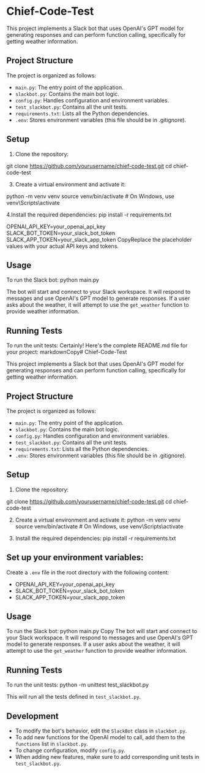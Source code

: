
# Chief-Code-Test

This project implements a Slack bot that uses OpenAI's GPT model for generating responses and can perform function calling, specifically for getting weather information.

## Project Structure

The project is organized as follows:

- `main.py`: The entry point of the application.
- `slackbot.py`: Contains the main bot logic.
- `config.py`: Handles configuration and environment variables.
- `test_slackbot.py`: Contains all the unit tests.
- `requirements.txt`: Lists all the Python dependencies.
- `.env`: Stores environment variables (this file should be in .gitignore).

## Setup

1. Clone the repository:

git clone https://github.com/yourusername/chief-code-test.git
cd chief-code-test

3. Create a virtual environment and activate it:

python -m venv venv
source venv/bin/activate  # On Windows, use venv\Scripts\activate

4.Install the required dependencies:
pip install -r requirements.txt

OPENAI_API_KEY=your_openai_api_key
SLACK_BOT_TOKEN=your_slack_bot_token
SLACK_APP_TOKEN=your_slack_app_token
CopyReplace the placeholder values with your actual API keys and tokens.

## Usage

To run the Slack bot:
python main.py

The bot will start and connect to your Slack workspace. It will respond to messages and use OpenAI's GPT model to generate responses. If a user asks about the weather, it will attempt to use the `get_weather` function to provide weather information.

## Running Tests

To run the unit tests:
Certainly! Here's the complete README.md file for your project:
markdownCopy# Chief-Code-Test

This project implements a Slack bot that uses OpenAI's GPT model for generating responses and can perform function calling, specifically for getting weather information.

## Project Structure

The project is organized as follows:

- `main.py`: The entry point of the application.
- `slackbot.py`: Contains the main bot logic.
- `config.py`: Handles configuration and environment variables.
- `test_slackbot.py`: Contains all the unit tests.
- `requirements.txt`: Lists all the Python dependencies.
- `.env`: Stores environment variables (this file should be in .gitignore).

## Setup

1. Clone the repository:
   
git clone https://github.com/yourusername/chief-code-test.git
cd chief-code-test

2. Create a virtual environment and activate it:
python -m venv venv
source venv/bin/activate  # On Windows, use venv\Scripts\activate


3. Install the required dependencies:
pip install -r requirements.txt

## Set up your environment variables:
Create a `.env` file in the root directory with the following content:

- OPENAI_API_KEY=your_openai_api_key
- SLACK_BOT_TOKEN=your_slack_bot_token
- SLACK_APP_TOKEN=your_slack_app_token

## Usage

To run the Slack bot:
python main.py
Copy
The bot will start and connect to your Slack workspace. It will respond to messages and use OpenAI's GPT model to generate responses. If a user asks about the weather, it will attempt to use the `get_weather` function to provide weather information.

## Running Tests

To run the unit tests:
python -m unittest test_slackbot.py

This will run all the tests defined in `test_slackbot.py`.

## Development

- To modify the bot's behavior, edit the `SlackBot` class in `slackbot.py`.
- To add new functions for the OpenAI model to call, add them to the `functions` list in `slackbot.py`.
- To change configuration, modify `config.py`.
- When adding new features, make sure to add corresponding unit tests in `test_slackbot.py`.




